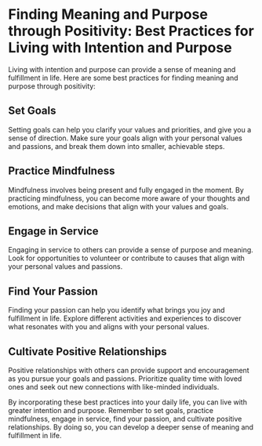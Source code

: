 Finding Meaning and Purpose through Positivity: Best Practices for Living with Intention and Purpose
====================================================================================================

Living with intention and purpose can provide a sense of meaning and fulfillment in life. Here are some best practices for finding meaning and purpose through positivity:

Set Goals
---------

Setting goals can help you clarify your values and priorities, and give you a sense of direction. Make sure your goals align with your personal values and passions, and break them down into smaller, achievable steps.

Practice Mindfulness
--------------------

Mindfulness involves being present and fully engaged in the moment. By practicing mindfulness, you can become more aware of your thoughts and emotions, and make decisions that align with your values and goals.

Engage in Service
-----------------

Engaging in service to others can provide a sense of purpose and meaning. Look for opportunities to volunteer or contribute to causes that align with your personal values and passions.

Find Your Passion
-----------------

Finding your passion can help you identify what brings you joy and fulfillment in life. Explore different activities and experiences to discover what resonates with you and aligns with your personal values.

Cultivate Positive Relationships
--------------------------------

Positive relationships with others can provide support and encouragement as you pursue your goals and passions. Prioritize quality time with loved ones and seek out new connections with like-minded individuals.

By incorporating these best practices into your daily life, you can live with greater intention and purpose. Remember to set goals, practice mindfulness, engage in service, find your passion, and cultivate positive relationships. By doing so, you can develop a deeper sense of meaning and fulfillment in life.
